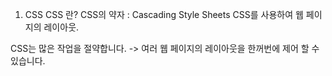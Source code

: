 1. CSS
CSS 란?
CSS의 약자 : Cascading Style Sheets
    CSS를 사용하여 웹 페이지의 레이아웃.

CSS는 많은 작업을 절약합니다.
-> 여러 웹 페이지의 레이아웃을 한꺼번에 제어 할 수 있습니다.